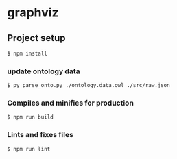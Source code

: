 # graphviz

## Project setup
```bash
$ npm install
```

### update ontology data
```bash
$ py parse_onto.py ./ontology.data.owl ./src/raw.json
```

### Compiles and minifies for production
```bash
$ npm run build
```

### Lints and fixes files
```bash
$ npm run lint
```


